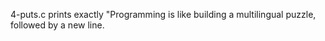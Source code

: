 4-puts.c prints exactly "Programming is like building a multilingual puzzle, followed by a new line.
